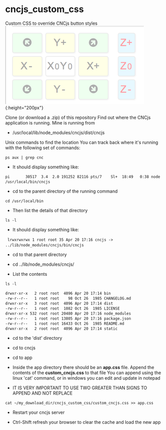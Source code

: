 # cncjs_custom_css
Custom CSS to override CNCjs button styles  
![alt text](https://github.com/tmbarbour/cncjs_custom_css/blob/master/cncjs-keypad.png?raw=true){:height="200px"}

Clone (or download a .zip) of this repository
Find out where the CNCjs application is running. Mine is running from 
-  /usr/local/lib/node_modules/cncjs/dist/cncjs

Unix commands to find the location
You can track back where it's running with the following set of commands:
```
ps aux | grep cnc
```
- It should display something like:  

```
pi       30517  3.4  2.0 191252 82116 pts/7    Sl+  18:49   0:38 node /usr/local/bin/cncjs
```

- cd to the parent directory of the running command

```
cd /usr/local/bin
```
- Then list the details of that directory

```
ls -l
```
- It should display something like:

` 
lrwxrwxrwx 1 root root 35 Apr 20 17:16 cncjs -> ../lib/node_modules/cncjs/bin/cncjs
`

- cd to that parent directory

- cd ../lib/node_modules/cncjs/

- List the contents

```
ls -l
```

```
drwxr-xr-x   2 root root  4096 Apr 20 17:14 bin
-rw-r--r--   1 root root    98 Oct 26  1985 CHANGELOG.md
drwxr-xr-x   3 root root  4096 Apr 20 17:14 dist
-rw-r--r--   1 root root  1082 Oct 26  1985 LICENSE
drwxr-xr-x 532 root root 20480 Apr 20 17:16 node_modules
-rw-r--r--   1 root root 13805 Apr 20 17:16 package.json
-rw-r--r--   1 root root 16433 Oct 26  1985 README.md
drwxr-xr-x   2 root root  4096 Apr 20 17:14 static
```

- cd to the 'dist' directory

- cd to cncjs

- cd to app

- Inside the app directory there should be an **app.css** file. Append the contents of the **custom_cncjs.css** to that file
You can append using the linux 'cat' command, or in windows you can edit and update in notepad
- IT IS VERY IMPORTANT TO USE TWO GREATER THAN SIGNS TO APPEND AND NOT REPLACE

```
cat ~/my_download_dir/cncjs_custom_css/custom_cncjs.css >> app.css
```

- Restart your cncjs server

- Ctrl-Shift refresh your browser to clear the cache and load the new app

